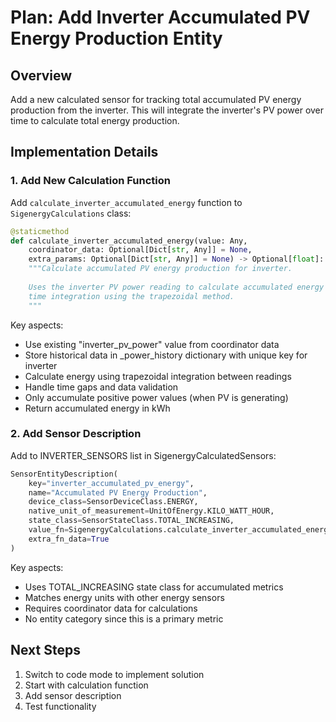 # Plan: Add Inverter Accumulated PV Energy Production Entity

## Overview
Add a new calculated sensor for tracking total accumulated PV energy production from the inverter. This will integrate the inverter's PV power over time to calculate total energy production.

## Implementation Details

### 1. Add New Calculation Function
Add `calculate_inverter_accumulated_energy` function to `SigenergyCalculations` class:
```python
@staticmethod
def calculate_inverter_accumulated_energy(value: Any, 
    coordinator_data: Optional[Dict[str, Any]] = None, 
    extra_params: Optional[Dict[str, Any]] = None) -> Optional[float]:
    """Calculate accumulated PV energy production for inverter.
    
    Uses the inverter PV power reading to calculate accumulated energy through
    time integration using the trapezoidal method.
    """
```

Key aspects:
- Use existing "inverter_pv_power" value from coordinator data
- Store historical data in _power_history dictionary with unique key for inverter
- Calculate energy using trapezoidal integration between readings
- Handle time gaps and data validation
- Only accumulate positive power values (when PV is generating)
- Return accumulated energy in kWh

### 2. Add Sensor Description
Add to INVERTER_SENSORS list in SigenergyCalculatedSensors:
```python
SensorEntityDescription(
    key="inverter_accumulated_pv_energy",
    name="Accumulated PV Energy Production", 
    device_class=SensorDeviceClass.ENERGY,
    native_unit_of_measurement=UnitOfEnergy.KILO_WATT_HOUR,
    state_class=SensorStateClass.TOTAL_INCREASING,
    value_fn=SigenergyCalculations.calculate_inverter_accumulated_energy,
    extra_fn_data=True
)
```

Key aspects:
- Uses TOTAL_INCREASING state class for accumulated metrics
- Matches energy units with other energy sensors
- Requires coordinator data for calculations
- No entity category since this is a primary metric

## Next Steps
1. Switch to code mode to implement solution
2. Start with calculation function
3. Add sensor description
4. Test functionality